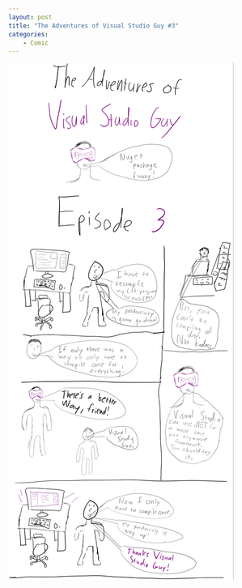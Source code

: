 ```yaml
---
layout: post
title: "The Adventures of Visual Studio Guy #3"
categories:
    - Comic
---
```


![Visual Studio Guy](/comic_imgs/visual_studio_guy_3.png "Visual Studio. It's badass.")